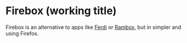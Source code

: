 # Firebox (working title)

Firebox is an alternative to apps like [Ferdi](https://github.com/getferdi/ferdi) or [Rambox](https://rambox.app), but in simpler and using Firefox.
